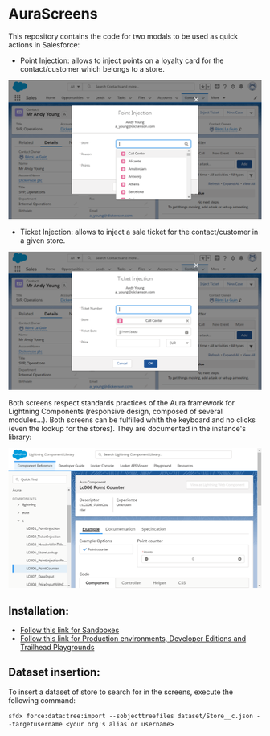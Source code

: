 # AuraScreens

This repository contains the code for two modals to be used as quick actions in Salesforce:

-   Point Injection: allows to inject points on a loyalty card for the contact/customer which belongs to a store.

![Point Injection](/images/InjectPoints.png)

-   Ticket Injection: allows to inject a sale ticket for the contact/customer in a given store.

![Ticket Injection](/images/InjectTicket.png)

Both screens respect standards practices of the Aura framework for Lightning Components (responsive design, composed of several modules...). Both screens can be fulfilled whith the keyboard and no clicks (even the lookup for the stores). They are documented in the instance's library:

![Documentation](/images/Documentation.png)

## Installation:

-   [Follow this link for Sandboxes](https://test.salesforce.com/packaging/installPackage.apexp?p0=04t1n000002aE7tAAE "https://test.salesforce.com/packaging/installPackage.apexp?p0=04t1n000002aE7tAAE")
-   [Follow this link for Production environments, Developer Editions and Trailhead Playgrounds](https://login.salesforce.com/packaging/installPackage.apexp?p0=04t1n000002aE7tAAE "https://login.salesforce.com/packaging/installPackage.apexp?p0=04t1n000002aE7tAAE")

## Dataset insertion:

To insert a dataset of store to search for in the screens, execute the following command:

```
sfdx force:data:tree:import --sobjecttreefiles dataset/Store__c.json --targetusername <your org's alias or username>
```